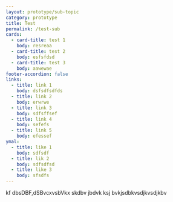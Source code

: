 ```yaml
---
layout: prototype/sub-topic
category: prototype
title: Test
permalink: /test-sub
cards:
  - card-title: test 1
    body: resreaa
  - card-title: test 2
    body: esfsfdsd
  - card-title: test 3
    body: aawewae
footer-accordion: false
links:
  - title: link 1
    body: dsfsdfsdfds
  - title: link 2
    body: erwrwe
  - title: link 3
    body: sdfsffsef
  - title: link 4
    body: sefefs
  - title: link 5
    body: efessef
ymal:
  - title: like 1
    body: sdfsdf
  - title: lik 2
    body: sdfsdfsd
  - title: like 3
    body: sfsdfs
---
```

kf dbsDBF,dSBvcxvsbVkx
skdbv jbdvk
ksj bvkjsdbkvsdjkvsdjkbv